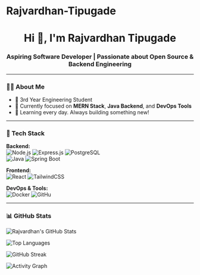 # Rajvardhan-Tipugade
<h1 align="center">Hi 👋, I'm Rajvardhan Tipugade</h1>
<h3 align="center">Aspiring Software Developer | Passionate about Open Source & Backend Engineering</h3>

---

### 👨‍💻 About Me

- 🎯 3rd Year Engineering Student  
- 🌱 Currently focused on **MERN Stack**, **Java Backend**, and **DevOps Tools**
- 🚀 Learning every day. Always building something new!

---

### 🔧 Tech Stack

**Backend:**  
![Node.js](https://img.shields.io/badge/-Node.js-339933?style=flat&logo=node.js&logoColor=white)
![Express.js](https://img.shields.io/badge/-Express.js-000000?style=flat&logo=express&logoColor=white)
![PostgreSQL](https://img.shields.io/badge/-PostgreSQL-4169E1?style=flat&logo=postgresql&logoColor=white)  
![Java](https://img.shields.io/badge/-Java-007396?style=flat&logo=java&logoColor=white)
![Spring Boot](https://img.shields.io/badge/-SpringBoot-6DB33F?style=flat&logo=spring-boot&logoColor=white)

**Frontend:**  
![React](https://img.shields.io/badge/-React-61DAFB?style=flat&logo=react&logoColor=black)
![TailwindCSS](https://img.shields.io/badge/-TailwindCSS-38B2AC?style=flat&logo=tailwind-css&logoColor=white)

**DevOps & Tools:**  
![Docker](https://img.shields.io/badge/-Docker-2496ED?style=flat&logo=docker&logoColor=white)
![GitHu]()


---

### 📊 GitHub Stats

![Rajvardhan's GitHub Stats](https://github-readme-stats.vercel.app/api?username=RajvardhanT7747&show_icons=true&theme=tokyonight&count_private=true)

![Top Languages](https://github-readme-stats.vercel.app/api/top-langs/?username=RajvardhanT7747&layout=compact&theme=tokyonight)

![GitHub Streak](https://streak-stats.demolab.com?user=RajvardhanT7747&theme=tokyonight&hide_border=true) 

![Activity Graph](https://github-readme-activity-graph.vercel.app/graph?username=RajvardhanT7747&theme=react-dark&hide_border=true)


